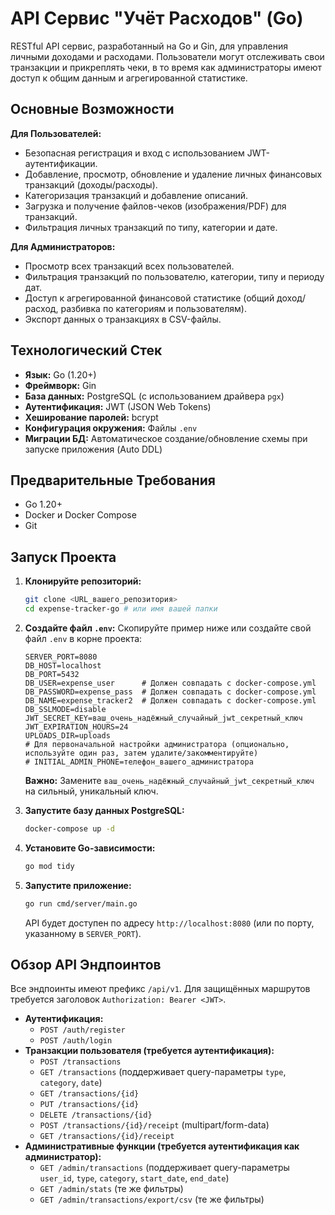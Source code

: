 # API Сервис "Учёт Расходов" (Go)

RESTful API сервис, разработанный на Go и Gin, для управления личными доходами и расходами. Пользователи могут отслеживать свои транзакции и прикреплять чеки, в то время как администраторы имеют доступ к общим данным и агрегированной статистике.

## Основные Возможности

**Для Пользователей:**
*   Безопасная регистрация и вход с использованием JWT-аутентификации.
*   Добавление, просмотр, обновление и удаление личных финансовых транзакций (доходы/расходы).
*   Категоризация транзакций и добавление описаний.
*   Загрузка и получение файлов-чеков (изображения/PDF) для транзакций.
*   Фильтрация личных транзакций по типу, категории и дате.

**Для Администраторов:**
*   Просмотр всех транзакций всех пользователей.
*   Фильтрация транзакций по пользователю, категории, типу и периоду дат.
*   Доступ к агрегированной финансовой статистике (общий доход/расход, разбивка по категориям и пользователям).
*   Экспорт данных о транзакциях в CSV-файлы.

## Технологический Стек

*   **Язык:** Go (1.20+)
*   **Фреймворк:** Gin
*   **База данных:** PostgreSQL (с использованием драйвера `pgx`)
*   **Аутентификация:** JWT (JSON Web Tokens)
*   **Хеширование паролей:** bcrypt
*   **Конфигурация окружения:** Файлы `.env`
*   **Миграции БД:** Автоматическое создание/обновление схемы при запуске приложения (Auto DDL)


## Предварительные Требования

*   Go 1.20+
*   Docker и Docker Compose
*   Git

## Запуск Проекта

1.  **Клонируйте репозиторий:**
    ```bash
    git clone <URL_вашего_репозитория>
    cd expense-tracker-go # или имя вашей папки
    ```

2.  **Создайте файл `.env`:**
    Скопируйте пример ниже или создайте свой файл `.env` в корне проекта:
    ```dotenv
    SERVER_PORT=8080
    DB_HOST=localhost
    DB_PORT=5432
    DB_USER=expense_user      # Должен совпадать с docker-compose.yml
    DB_PASSWORD=expense_pass  # Должен совпадать с docker-compose.yml
    DB_NAME=expense_tracker2  # Должен совпадать с docker-compose.yml
    DB_SSLMODE=disable
    JWT_SECRET_KEY=ваш_очень_надёжный_случайный_jwt_секретный_ключ
    JWT_EXPIRATION_HOURS=24
    UPLOADS_DIR=uploads
    # Для первоначальной настройки администратора (опционально, используйте один раз, затем удалите/закомментируйте)
    # INITIAL_ADMIN_PHONE=телефон_вашего_администратора
    ```
    **Важно:** Замените `ваш_очень_надёжный_случайный_jwt_секретный_ключ` на сильный, уникальный ключ.

3.  **Запустите базу данных PostgreSQL:**
    ```bash
    docker-compose up -d
    ```

4.  **Установите Go-зависимости:**
    ```bash
    go mod tidy
    ```

5.  **Запустите приложение:**
    ```bash
    go run cmd/server/main.go
    ```
    API будет доступен по адресу `http://localhost:8080` (или по порту, указанному в `SERVER_PORT`).

## Обзор API Эндпоинтов

Все эндпоинты имеют префикс `/api/v1`. Для защищённых маршрутов требуется заголовок `Authorization: Bearer <JWT>`.

*   **Аутентификация:**
    *   `POST /auth/register`
    *   `POST /auth/login`
*   **Транзакции пользователя (требуется аутентификация):**
    *   `POST /transactions`
    *   `GET /transactions` (поддерживает query-параметры `type`, `category`, `date`)
    *   `GET /transactions/{id}`
    *   `PUT /transactions/{id}`
    *   `DELETE /transactions/{id}`
    *   `POST /transactions/{id}/receipt` (multipart/form-data)
    *   `GET /transactions/{id}/receipt`
*   **Административные функции (требуется аутентификация как администратор):**
    *   `GET /admin/transactions` (поддерживает query-параметры `user_id`, `type`, `category`, `start_date`, `end_date`)
    *   `GET /admin/stats` (те же фильтры)
    *   `GET /admin/transactions/export/csv` (те же фильтры)

